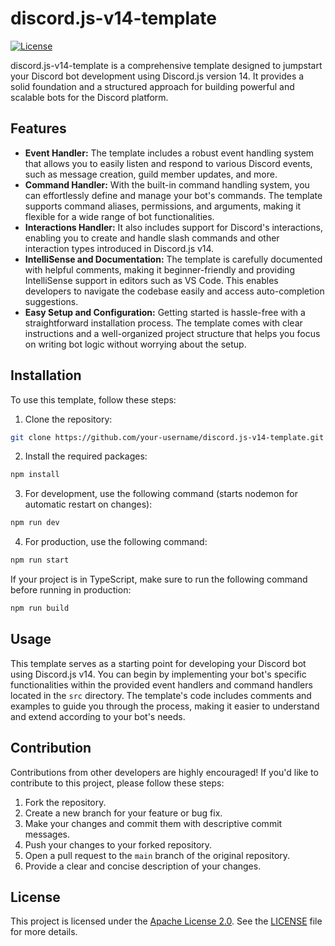 # discord.js-v14-template

[![License](https://img.shields.io/badge/License-Apache%202.0-blue.svg)](https://opensource.org/licenses/Apache-2.0)

discord.js-v14-template is a comprehensive template designed to jumpstart your Discord bot development using Discord.js version 14. It provides a solid foundation and a structured approach for building powerful and scalable bots for the Discord platform.

## Features

- **Event Handler:** The template includes a robust event handling system that allows you to easily listen and respond to various Discord events, such as message creation, guild member updates, and more.
- **Command Handler:** With the built-in command handling system, you can effortlessly define and manage your bot's commands. The template supports command aliases, permissions, and arguments, making it flexible for a wide range of bot functionalities.
- **Interactions Handler:** It also includes support for Discord's interactions, enabling you to create and handle slash commands and other interaction types introduced in Discord.js v14.
- **IntelliSense and Documentation:** The template is carefully documented with helpful comments, making it beginner-friendly and providing IntelliSense support in editors such as VS Code. This enables developers to navigate the codebase easily and access auto-completion suggestions.
- **Easy Setup and Configuration:** Getting started is hassle-free with a straightforward installation process. The template comes with clear instructions and a well-organized project structure that helps you focus on writing bot logic without worrying about the setup.

## Installation

To use this template, follow these steps:

1. Clone the repository:

```bash
git clone https://github.com/your-username/discord.js-v14-template.git
```

2. Install the required packages:

```bash
npm install
```

3. For development, use the following command (starts nodemon for automatic restart on changes):

```bash
npm run dev
```

4. For production, use the following command:

```bash
npm run start
```

If your project is in TypeScript, make sure to run the following command before running in production:

```bash
npm run build
```

## Usage

This template serves as a starting point for developing your Discord bot using Discord.js v14. You can begin by implementing your bot's specific functionalities within the provided event handlers and command handlers located in the `src` directory. The template's code includes comments and examples to guide you through the process, making it easier to understand and extend according to your bot's needs.

## Contribution

Contributions from other developers are highly encouraged! If you'd like to contribute to this project, please follow these steps:

1. Fork the repository.
2. Create a new branch for your feature or bug fix.
3. Make your changes and commit them with descriptive commit messages.
4. Push your changes to your forked repository.
5. Open a pull request to the `main` branch of the original repository.
6. Provide a clear and concise description of your changes.

## License

This project is licensed under the [Apache License 2.0](https://opensource.org/licenses/Apache-2.0). See the [LICENSE](LICENSE) file for more details.